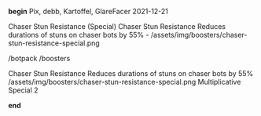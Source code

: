 __begin__
Pix, debb, Kartoffel, GlareFacer
2021-12-21

Chaser Stun Resistance (Special)
Chaser Stun Resistance
Reduces durations of stuns on chaser bots by 55% - 
/assets/img/boosters/chaser-stun-resistance-special.png

/botpack
/boosters

Chaser Stun Resistance
Reduces durations of stuns on chaser bots by 55%
/assets/img/boosters/chaser-stun-resistance-special.png
Multiplicative
Special
2



__end__
